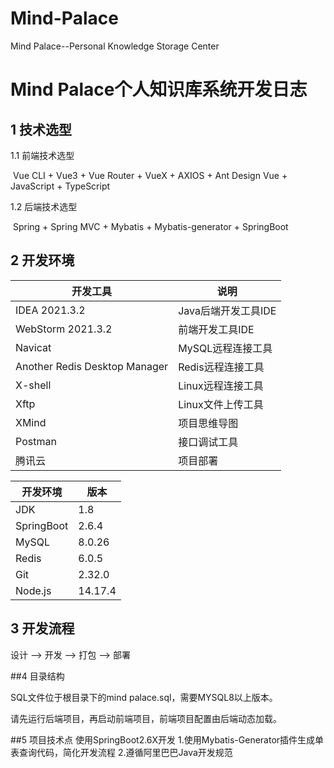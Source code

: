 # Mind-Palace
Mind Palace--Personal Knowledge Storage Center
# Mind Palace个人知识库系统开发日志

## 1 技术选型

1.1 前端技术选型

​	Vue CLI  +  Vue3 + Vue Router + VueX + AXIOS + Ant Design Vue + JavaScript + TypeScript

1.2 后端技术选型

​	Spring + Spring MVC + Mybatis + Mybatis-generator + SpringBoot

## 2 开发环境

| 开发工具                      | 说明                |
| ----------------------------- | ------------------- |
| IDEA 2021.3.2                 | Java后端开发工具IDE |
| WebStorm 2021.3.2             | 前端开发工具IDE     |
| Navicat                       | MySQL远程连接工具   |
| Another Redis Desktop Manager | Redis远程连接工具   |
| X-shell                       | Linux远程连接工具   |
| Xftp                          | Linux文件上传工具   |
| XMind                         | 项目思维导图        |
| Postman                       | 接口调试工具        |
| 腾讯云                        | 项目部署            |

| 开发环境   | 版本    |
| ---------- | ------- |
| JDK        | 1.8     |
| SpringBoot | 2.6.4   |
| MySQL      | 8.0.26  |
| Redis      | 6.0.5   |
| Git        | 2.32.0  |
| Node.js    | 14.17.4 |

## 3 开发流程

设计 --> 开发 --> 打包 --> 部署


##4 目录结构

SQL文件位于根目录下的mind palace.sql，需要MYSQL8以上版本。

请先运行后端项目，再启动前端项目，前端项目配置由后端动态加载。

##5 项目技术点
  使用SpringBoot2.6X开发
  1.使用Mybatis-Generator插件生成单表查询代码，简化开发流程
  2.遵循阿里巴巴Java开发规范
